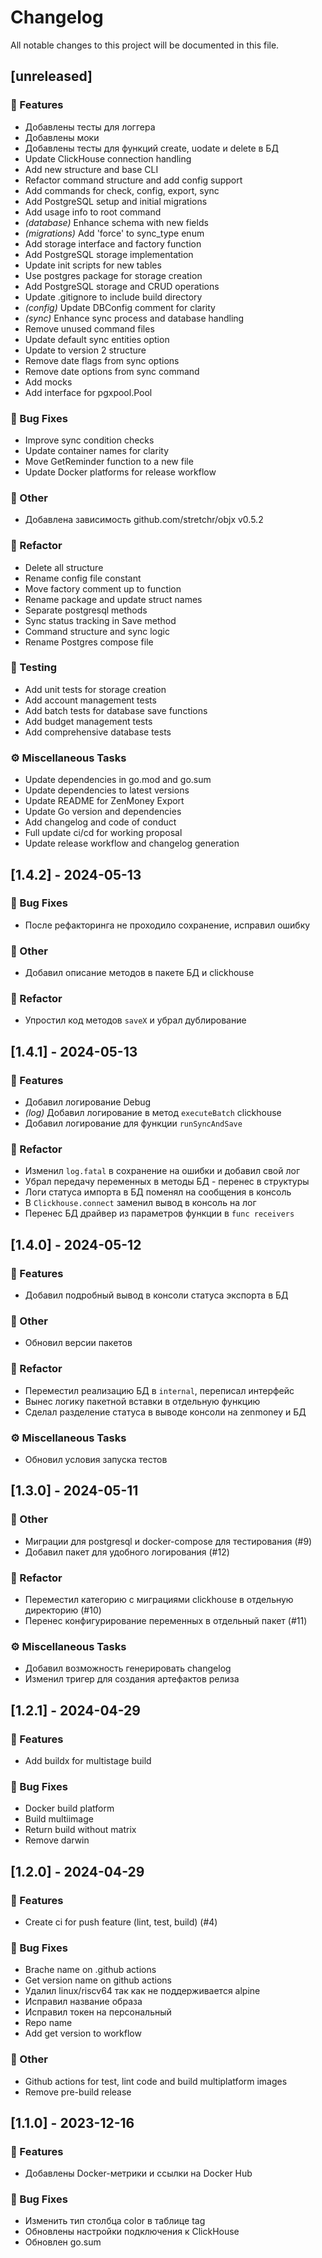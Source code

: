 # Changelog

All notable changes to this project will be documented in this file.

## [unreleased]

### 🚀 Features

- Добавлены тесты для логгера
- Добавлены моки
- Добавлены тесты для функций create, uodate и delete в БД
- Update ClickHouse connection handling
- Add new structure and base CLI
- Refactor command structure and add config support
- Add commands for check, config, export, sync
- Add PostgreSQL setup and initial migrations
- Add usage info to root command
- *(database)* Enhance schema with new fields
- *(migrations)* Add 'force' to sync_type enum
- Add storage interface and factory function
- Add PostgreSQL storage implementation
- Update init scripts for new tables
- Use postgres package for storage creation
- Add PostgreSQL storage and CRUD operations
- Update .gitignore to include build directory
- *(config)* Update DBConfig comment for clarity
- *(sync)* Enhance sync process and database handling
- Remove unused command files
- Update default sync entities option
- Update to version 2 structure
- Remove date flags from sync options
- Remove date options from sync command
- Add mocks
- Add interface for pgxpool.Pool

### 🐛 Bug Fixes

- Improve sync condition checks
- Update container names for clarity
- Move GetReminder function to a new file
- Update Docker platforms for release workflow

### 💼 Other

- Добавлена зависимость github.com/stretchr/objx v0.5.2

### 🚜 Refactor

- Delete all structure
- Rename config file constant
- Move factory comment up to function
- Rename package and update struct names
- Separate postgresql methods
- Sync status tracking in Save method
- Command structure and sync logic
- Rename Postgres compose file

### 🧪 Testing

- Add unit tests for storage creation
- Add account management tests
- Add batch tests for database save functions
- Add budget management tests
- Add comprehensive database tests

### ⚙️ Miscellaneous Tasks

- Update dependencies in go.mod and go.sum
- Update dependencies to latest versions
- Update README for ZenMoney Export
- Update Go version and dependencies
- Add changelog and code of conduct
- Full update ci/cd for working proposal
- Update release workflow and changelog generation

## [1.4.2] - 2024-05-13

### 🐛 Bug Fixes

- После рефакторинга не проходило сохранение, исправил ошибку

### 💼 Other

- Добавил описание методов в пакете БД и clickhouse

### 🚜 Refactor

- Упростил код методов `saveX` и убрал дублирование

## [1.4.1] - 2024-05-13

### 🚀 Features

- Добавил логирование Debug
- *(log)* Добавил логирование в метод `executeBatch` clickhouse
- Добавил логирование для функции `runSyncAndSave`

### 🚜 Refactor

- Изменил `log.fatal` в сохранение на ошибки и добавил свой лог
- Убрал передачу переменных в методы БД - перенес в структуры
- Логи статуса импорта в БД поменял на сообщения в консоль
- В `Clickhouse.connect` заменил вывод в консоль на лог
- Перенес БД драйвер из параметров функции в `func receivers`

## [1.4.0] - 2024-05-12

### 🚀 Features

- Добавил подробный вывод в консоли статуса экспорта в БД

### 💼 Other

- Обновил версии пакетов

### 🚜 Refactor

- Переместил реализацию БД в `internal`, переписал интерфейс
- Вынес логику пакетной вставки в отдельную функцию
- Сделал разделение статуса в выводе консоли на zenmoney и БД

### ⚙️ Miscellaneous Tasks

- Обновил условия запуска тестов

## [1.3.0] - 2024-05-11

### 💼 Other

- Миграции для postgresql и docker-compose для тестирования (#9)
- Добавил пакет для удобного логирования (#12)

### 🚜 Refactor

- Переместил категорию с миграциями clickhouse в отдельную директорию (#10)
- Перенес конфигурирование переменных в отдельный пакет (#11)

### ⚙️ Miscellaneous Tasks

- Добавил возможность генерировать changelog
- Изменил тригер для создания артефактов релиза

## [1.2.1] - 2024-04-29

### 🚀 Features

- Add buildx for multistage build

### 🐛 Bug Fixes

- Docker build platform
- Build multiimage
- Return build without matrix
- Remove darwin

## [1.2.0] - 2024-04-29

### 🚀 Features

- Create ci for push feature (lint, test, build) (#4)

### 🐛 Bug Fixes

- Brache name on .github actions
- Get version name on github actions
- Удалил linux/riscv64 так как не поддерживается alpine
- Исправил название образа
- Исправил токен на персональный
- Repo name
- Add get version to workflow

### 💼 Other

- Github actions for test, lint code and build multiplatform images
- Remove pre-build release

## [1.1.0] - 2023-12-16

### 🚀 Features

- Добавлены Docker-метрики и ссылки на Docker Hub

### 🐛 Bug Fixes

- Изменить тип столбца color в таблице tag
- Обновлены настройки подключения к ClickHouse
- Обновлен go.sum

<!-- generated by git-cliff -->
